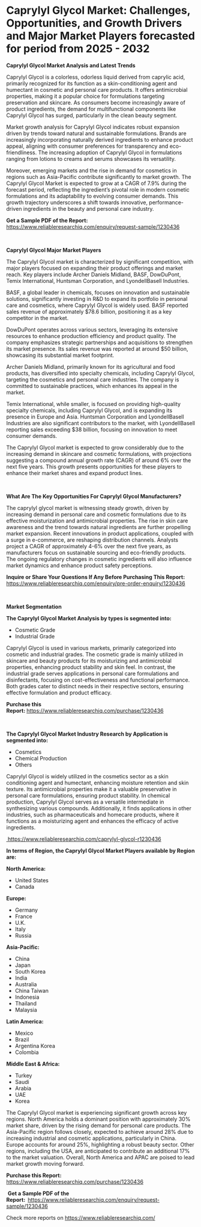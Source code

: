 <p><h1>Caprylyl Glycol Market: Challenges, Opportunities, and Growth Drivers and Major Market Players forecasted for period from 2025 - 2032</h1></p><p><strong>Caprylyl Glycol Market Analysis and Latest Trends</strong></p>
<p><p>Caprylyl Glycol is a colorless, odorless liquid derived from caprylic acid, primarily recognized for its function as a skin-conditioning agent and humectant in cosmetic and personal care products. It offers antimicrobial properties, making it a popular choice for formulations targeting preservation and skincare. As consumers become increasingly aware of product ingredients, the demand for multifunctional components like Caprylyl Glycol has surged, particularly in the clean beauty segment.</p><p>Market growth analysis for Caprylyl Glycol indicates robust expansion driven by trends toward natural and sustainable formulations. Brands are increasingly incorporating naturally derived ingredients to enhance product appeal, aligning with consumer preferences for transparency and eco-friendliness. The increasing adoption of Caprylyl Glycol in formulations ranging from lotions to creams and serums showcases its versatility.</p><p>Moreover, emerging markets and the rise in demand for cosmetics in regions such as Asia-Pacific contribute significantly to market growth. The Caprylyl Glycol Market is expected to grow at a CAGR of 7.9% during the forecast period, reflecting the ingredient’s pivotal role in modern cosmetic formulations and its adaptability to evolving consumer demands. This growth trajectory underscores a shift towards innovative, performance-driven ingredients in the beauty and personal care industry.</p></p>
<p><strong>Get a Sample PDF of the Report:&nbsp;</strong> <a href="https://www.reliableresearchiq.com/enquiry/request-sample/1230436?utm_campaign=3296&utm_medium=2&utm_source=Github&utm_content=ia&utm_term=01042025&utm_id=caprylyl-glycol">https://www.reliableresearchiq.com/enquiry/request-sample/1230436</a></p>
<p>&nbsp;</p>
<p><strong>Caprylyl Glycol Major Market Players</strong></p>
<p><p>The Caprylyl Glycol market is characterized by significant competition, with major players focused on expanding their product offerings and market reach. Key players include Archer Daniels Midland, BASF, DowDuPont, Temix International, Huntsman Corporation, and LyondellBasell Industries.</p><p>BASF, a global leader in chemicals, focuses on innovation and sustainable solutions, significantly investing in R&D to expand its portfolio in personal care and cosmetics, where Caprylyl Glycol is widely used. BASF reported sales revenue of approximately $78.6 billion, positioning it as a key competitor in the market.</p><p>DowDuPont operates across various sectors, leveraging its extensive resources to enhance production efficiency and product quality. The company emphasizes strategic partnerships and acquisitions to strengthen its market presence. Its sales revenue was reported at around $50 billion, showcasing its substantial market footprint.</p><p>Archer Daniels Midland, primarily known for its agricultural and food products, has diversified into specialty chemicals, including Caprylyl Glycol, targeting the cosmetics and personal care industries. The company is committed to sustainable practices, which enhances its appeal in the market. </p><p>Temix International, while smaller, is focused on providing high-quality specialty chemicals, including Caprylyl Glycol, and is expanding its presence in Europe and Asia. Huntsman Corporation and LyondellBasell Industries are also significant contributors to the market, with LyondellBasell reporting sales exceeding $38 billion, focusing on innovation to meet consumer demands.</p><p>The Caprylyl Glycol market is expected to grow considerably due to the increasing demand in skincare and cosmetic formulations, with projections suggesting a compound annual growth rate (CAGR) of around 6% over the next five years. This growth presents opportunities for these players to enhance their market shares and expand product lines.</p></p>
<p>&nbsp;</p>
<p><strong>What Are The Key Opportunities For Caprylyl Glycol Manufacturers?</strong></p>
<p><p>The caprylyl glycol market is witnessing steady growth, driven by increasing demand in personal care and cosmetic formulations due to its effective moisturization and antimicrobial properties. The rise in skin care awareness and the trend towards natural ingredients are further propelling market expansion. Recent innovations in product applications, coupled with a surge in e-commerce, are reshaping distribution channels. Analysts project a CAGR of approximately 4-6% over the next five years, as manufacturers focus on sustainable sourcing and eco-friendly products. The ongoing regulatory changes in cosmetic ingredients will also influence market dynamics and enhance product safety perceptions.</p></p>
<p><strong>Inquire or Share Your Questions If Any Before Purchasing This Report:</strong> <a href="https://www.reliableresearchiq.com/enquiry/pre-order-enquiry/1230436?utm_campaign=3296&utm_medium=2&utm_source=Github&utm_content=ia&utm_term=01042025&utm_id=caprylyl-glycol">https://www.reliableresearchiq.com/enquiry/pre-order-enquiry/1230436</a></p>
<p>&nbsp;</p>
<p><strong>Market Segmentation</strong></p>
<p><strong>The Caprylyl Glycol Market Analysis by types is segmented into:</strong></p>
<p><ul><li>Cosmetic Grade</li><li>Industrial Grade</li></ul></p>
<p><p>Caprylyl Glycol is used in various markets, primarily categorized into cosmetic and industrial grades. The cosmetic grade is mainly utilized in skincare and beauty products for its moisturizing and antimicrobial properties, enhancing product stability and skin feel. In contrast, the industrial grade serves applications in personal care formulations and disinfectants, focusing on cost-effectiveness and functional performance. Both grades cater to distinct needs in their respective sectors, ensuring effective formulation and product efficacy.</p></p>
<p><strong>Purchase this Report:&nbsp;</strong><a href="https://www.reliableresearchiq.com/purchase/1230436?utm_campaign=3296&utm_medium=2&utm_source=Github&utm_content=ia&utm_term=01042025&utm_id=caprylyl-glycol">https://www.reliableresearchiq.com/purchase/1230436</a></p>
<p>&nbsp;</p>
<p><strong>The Caprylyl Glycol Market Industry Research by Application is segmented into:</strong></p>
<p><ul><li>Cosmetics</li><li>Chemical Production</li><li>Others</li></ul></p>
<p><p>Caprylyl Glycol is widely utilized in the cosmetics sector as a skin conditioning agent and humectant, enhancing moisture retention and skin texture. Its antimicrobial properties make it a valuable preservative in personal care formulations, ensuring product stability. In chemical production, Caprylyl Glycol serves as a versatile intermediate in synthesizing various compounds. Additionally, it finds applications in other industries, such as pharmaceuticals and homecare products, where it functions as a moisturizing agent and enhances the efficacy of active ingredients.</p></p>
<p><a href="https://www.reliableresearchiq.com/caprylyl-glycol-r1230436?utm_campaign=3296&utm_medium=2&utm_source=Github&utm_content=ia&utm_term=01042025&utm_id=caprylyl-glycol">&nbsp;https://www.reliableresearchiq.com/caprylyl-glycol-r1230436</a></p>
<p><strong>In terms of Region, the Caprylyl Glycol Market Players available by Region are:</strong></p>
<p>
    <p> <strong> North America: </strong>
        <ul>
            <li>United States</li>
            <li>Canada</li>
        </ul>
        </p> 
    <p> <strong> Europe: </strong>
        <ul>
            <li>Germany</li>
            <li>France</li>
            <li>U.K.</li>
            <li>Italy</li>
            <li>Russia</li>
        </ul>
        </p> 
    <p> <strong> Asia-Pacific: </strong>
        <ul>
            <li>China</li>
            <li>Japan</li>
            <li>South Korea</li>
            <li>India</li>
            <li>Australia</li>
            <li>China Taiwan</li>
            <li>Indonesia</li>
            <li>Thailand</li>
            <li>Malaysia</li>
        </ul>
        </p> 
    <p> <strong> Latin America: </strong>
        <ul>
            <li>Mexico</li>
            <li>Brazil</li>
            <li>Argentina Korea</li>
            <li>Colombia</li>
        </ul>
        </p> 
    <p> <strong> Middle East & Africa: </strong>
        <ul>
            <li>Turkey</li>
            <li>Saudi</li>
            <li>Arabia</li>
            <li>UAE</li>
            <li>Korea</li>
        </ul>
    </p>
    </p>
<p><p>The Caprylyl Glycol market is experiencing significant growth across key regions. North America holds a dominant position with approximately 30% market share, driven by the rising demand for personal care products. The Asia-Pacific region follows closely, expected to achieve around 28% due to increasing industrial and cosmetic applications, particularly in China. Europe accounts for around 25%, highlighting a robust beauty sector. Other regions, including the USA, are anticipated to contribute an additional 17% to the market valuation. Overall, North America and APAC are poised to lead market growth moving forward.</p></p>
<p><strong>Purchase this Report: </strong><a href="https://www.reliableresearchiq.com/purchase/1230436?utm_campaign=3296&utm_medium=2&utm_source=Github&utm_content=ia&utm_term=01042025&utm_id=caprylyl-glycol">https://www.reliableresearchiq.com/purchase/1230436</a></p>
<p>&nbsp;<strong>Get a Sample PDF of the Report:&nbsp;&nbsp;</strong><a href="https://www.reliableresearchiq.com/enquiry/request-sample/1230436?utm_campaign=3296&utm_medium=2&utm_source=Github&utm_content=ia&utm_term=01042025&utm_id=caprylyl-glycol">https://www.reliableresearchiq.com/enquiry/request-sample/1230436</a></p>
<p><strong></strong></p>
<p>Check more reports on <a href="https://www.reliableresearchiq.com/?utm_campaign=3296&utm_medium=2&utm_source=Github&utm_content=ia&utm_term=01042025&utm_id=caprylyl-glycol">https://www.reliableresearchiq.com/</a></p>